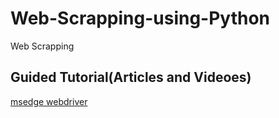 # Web-Scrapping-using-Python
Web Scrapping


## Guided Tutorial(Articles and Videoes)
[msedge webdriver](#https://developer.microsoft.com/en-us/microsoft-edge/tools/webdriver/)
